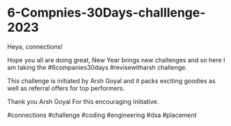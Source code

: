 # 6-Compnies-30Days-challlenge-2023

Heya, connections!

Hope you all are doing great, New Year brings new challenges and so here I am taking the #6companies30days #revisewitharsh challenge.

This challenge is initiated by Arsh Goyal and it packs exciting goodies as well as referral offers for top performers.

Thank you Arsh Goyal For this encouraging Initiative.

#connections #challenge #coding #engineering #dsa #placement

